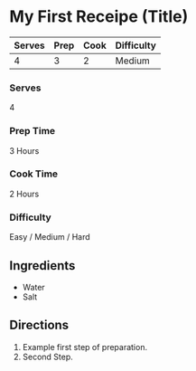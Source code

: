# My First Receipe (Title)

Serves | Prep | Cook | Difficulty
------ | ---- | -----| ----------
4 | 3 | 2 | Medium

### Serves
  4
### Prep Time
  3 Hours
### Cook Time
  2 Hours
### Difficulty
  Easy / Medium / Hard

## Ingredients
  * Water
  * Salt

## Directions
  1. Example first step of preparation.
  2. Second Step.
